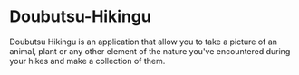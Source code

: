 # Doubutsu-Hikingu
Doubutsu Hikingu is an application that allow you to take a picture of an animal, plant or any other element of the nature you've encountered during your hikes and make a collection of them.
